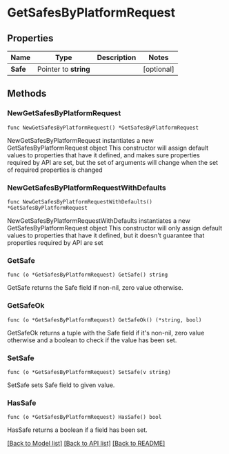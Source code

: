 # GetSafesByPlatformRequest

## Properties

Name | Type | Description | Notes
------------ | ------------- | ------------- | -------------
**Safe** | Pointer to **string** |  | [optional] 

## Methods

### NewGetSafesByPlatformRequest

`func NewGetSafesByPlatformRequest() *GetSafesByPlatformRequest`

NewGetSafesByPlatformRequest instantiates a new GetSafesByPlatformRequest object
This constructor will assign default values to properties that have it defined,
and makes sure properties required by API are set, but the set of arguments
will change when the set of required properties is changed

### NewGetSafesByPlatformRequestWithDefaults

`func NewGetSafesByPlatformRequestWithDefaults() *GetSafesByPlatformRequest`

NewGetSafesByPlatformRequestWithDefaults instantiates a new GetSafesByPlatformRequest object
This constructor will only assign default values to properties that have it defined,
but it doesn't guarantee that properties required by API are set

### GetSafe

`func (o *GetSafesByPlatformRequest) GetSafe() string`

GetSafe returns the Safe field if non-nil, zero value otherwise.

### GetSafeOk

`func (o *GetSafesByPlatformRequest) GetSafeOk() (*string, bool)`

GetSafeOk returns a tuple with the Safe field if it's non-nil, zero value otherwise
and a boolean to check if the value has been set.

### SetSafe

`func (o *GetSafesByPlatformRequest) SetSafe(v string)`

SetSafe sets Safe field to given value.

### HasSafe

`func (o *GetSafesByPlatformRequest) HasSafe() bool`

HasSafe returns a boolean if a field has been set.


[[Back to Model list]](../README.md#documentation-for-models) [[Back to API list]](../README.md#documentation-for-api-endpoints) [[Back to README]](../README.md)


